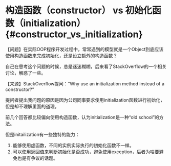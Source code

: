 构造函数（constructor） vs 初始化函数（initialization）{#constructor_vs_initialization}
======================================================


【问题】在实际OOP程序开发过程中，常常遇到的模型就是一个Object到底应该使用构造函数来完成初始化，还是设立额外的构造函数？

自己在思考这个问题的时候，总是迷迷糊糊，后来看了StackOverflow的一个相关讨论，解惑了一些。

【来源】StackOverflow提问：“Why use an initialization method instead of a constructor?”

提问者提出我问题的原因是因为公司同事要求使用initialization函数进行初始化，但是却不理解里面的道理。

前几个回答都比较偏向使用构造函数，认为initialization是一种“old school”的方法。

但是initailization有一些独特的能力：

1. 能够使用虚函数，不同的实例实际执行的初始化函数不一样。
2. 可以使用返回值来判断初始化是否成功，避免使用exception，后者为啥要避免也是有争议的话题。